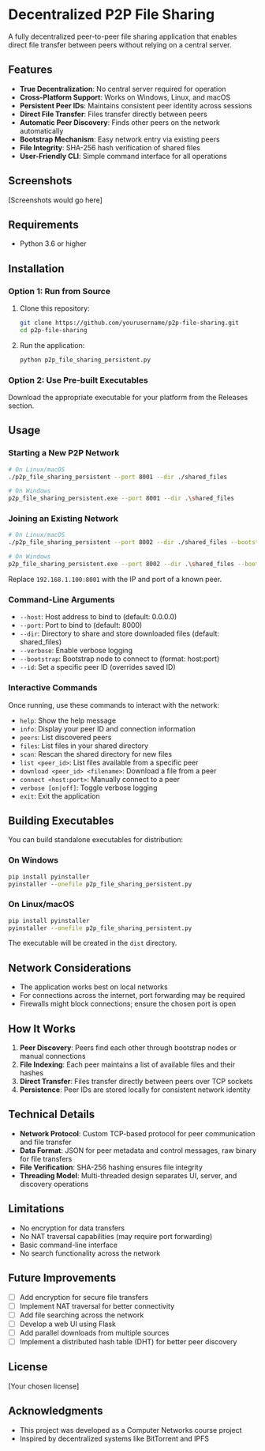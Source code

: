 # Decentralized P2P File Sharing

A fully decentralized peer-to-peer file sharing application that enables direct file transfer between peers without relying on a central server.

## Features

- **True Decentralization**: No central server required for operation
- **Cross-Platform Support**: Works on Windows, Linux, and macOS
- **Persistent Peer IDs**: Maintains consistent peer identity across sessions
- **Direct File Transfer**: Files transfer directly between peers
- **Automatic Peer Discovery**: Finds other peers on the network automatically
- **Bootstrap Mechanism**: Easy network entry via existing peers
- **File Integrity**: SHA-256 hash verification of shared files
- **User-Friendly CLI**: Simple command interface for all operations

## Screenshots

[Screenshots would go here]

## Requirements

- Python 3.6 or higher

## Installation

### Option 1: Run from Source

1. Clone this repository:
   ```bash
   git clone https://github.com/yourusername/p2p-file-sharing.git
   cd p2p-file-sharing
   ```

2. Run the application:
   ```bash
   python p2p_file_sharing_persistent.py
   ```

### Option 2: Use Pre-built Executables

Download the appropriate executable for your platform from the Releases section.

## Usage

### Starting a New P2P Network

```bash
# On Linux/macOS
./p2p_file_sharing_persistent --port 8001 --dir ./shared_files

# On Windows
p2p_file_sharing_persistent.exe --port 8001 --dir .\shared_files
```

### Joining an Existing Network

```bash
# On Linux/macOS
./p2p_file_sharing_persistent --port 8002 --dir ./shared_files --bootstrap 192.168.1.100:8001

# On Windows
p2p_file_sharing_persistent.exe --port 8002 --dir .\shared_files --bootstrap 192.168.1.100:8001
```

Replace `192.168.1.100:8001` with the IP and port of a known peer.

### Command-Line Arguments

- `--host`: Host address to bind to (default: 0.0.0.0)
- `--port`: Port to bind to (default: 8000)
- `--dir`: Directory to share and store downloaded files (default: shared_files)
- `--verbose`: Enable verbose logging
- `--bootstrap`: Bootstrap node to connect to (format: host:port)
- `--id`: Set a specific peer ID (overrides saved ID)

### Interactive Commands

Once running, use these commands to interact with the network:

- `help`: Show the help message
- `info`: Display your peer ID and connection information
- `peers`: List discovered peers
- `files`: List files in your shared directory
- `scan`: Rescan the shared directory for new files
- `list <peer_id>`: List files available from a specific peer
- `download <peer_id> <filename>`: Download a file from a peer
- `connect <host:port>`: Manually connect to a peer
- `verbose [on|off]`: Toggle verbose logging
- `exit`: Exit the application

## Building Executables

You can build standalone executables for distribution:

### On Windows

```cmd
pip install pyinstaller
pyinstaller --onefile p2p_file_sharing_persistent.py
```

### On Linux/macOS

```bash
pip install pyinstaller
pyinstaller --onefile p2p_file_sharing_persistent.py
```

The executable will be created in the `dist` directory.

## Network Considerations

- The application works best on local networks
- For connections across the internet, port forwarding may be required
- Firewalls might block connections; ensure the chosen port is open

## How It Works

1. **Peer Discovery**: Peers find each other through bootstrap nodes or manual connections
2. **File Indexing**: Each peer maintains a list of available files and their hashes
3. **Direct Transfer**: Files transfer directly between peers over TCP sockets
4. **Persistence**: Peer IDs are stored locally for consistent network identity

## Technical Details

- **Network Protocol**: Custom TCP-based protocol for peer communication and file transfer
- **Data Format**: JSON for peer metadata and control messages, raw binary for file transfers
- **File Verification**: SHA-256 hashing ensures file integrity
- **Threading Model**: Multi-threaded design separates UI, server, and discovery operations

## Limitations

- No encryption for data transfers
- No NAT traversal capabilities (may require port forwarding)
- Basic command-line interface
- No search functionality across the network

## Future Improvements

- [ ] Add encryption for secure file transfers
- [ ] Implement NAT traversal for better connectivity
- [ ] Add file searching across the network
- [ ] Develop a web UI using Flask
- [ ] Add parallel downloads from multiple sources
- [ ] Implement a distributed hash table (DHT) for better peer discovery

## License

[Your chosen license]

## Acknowledgments

- This project was developed as a Computer Networks course project
- Inspired by decentralized systems like BitTorrent and IPFS
